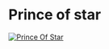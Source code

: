 # Prince of star

[![Prince Of Star](https://img.youtube.com/vi/tukUi4V31o4/0.jpg)](https://www.youtube.com/embed/tukUi4V31o4)
